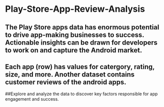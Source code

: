 # Play-Store-App-Review-Analysis
## The Play Store apps data has enormous potential to drive app-making businesses to success. Actionable insights can be drawn for developers to work on and capture the Android market.
## Each app (row) has values for catergory, rating, size, and more. Another dataset contains customer reviews of the android apps.
##Explore and analyze the data to discover key factors responsible for app engagement and success.
